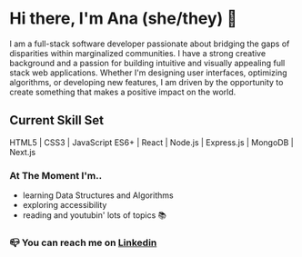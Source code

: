 # Hi there, I'm Ana (she/they) 🚀

I am a full-stack software developer passionate about bridging the gaps of disparities within marginalized communities. I have a strong creative background and a passion for building intuitive and visually appealing full stack web applications. Whether I'm designing user interfaces, optimizing algorithms, or developing new features, I am driven by the opportunity to create something that makes a positive impact on the world.

## Current Skill Set
HTML5 | CSS3 | JavaScript ES6+ | React | Node.js | Express.js | MongoDB | Next.js

### At The Moment I'm..
- learning Data Structures and Algorithms
- exploring accessibility
- reading and youtubin' lots of topics 📚


### 📪 You can reach me on [Linkedin](https://www.linkedin.com/in/anaurlic/) 

